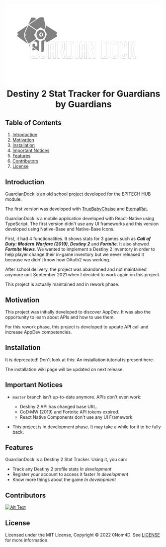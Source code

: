 <h1 align="center">
  <img src="assets/logo-og-nbg.png" alt="GuardianDock" />
    Destiny 2 Stat Tracker for Guardians by Guardians
</h1>

## Table of Contents

1. [Introduction](#introduction)
2. [Motivation](#motivation)
3. [Installation](#installation)
4. [Important Notices](#important-notices)
5. [Features](#features)
6. [Contributors](#contributors)
7. [License](#license)

## Introduction

GuardianDock is an old school project developed for the EPITECH HUB module.

The first version was developed with [TrueBabyChaise](https://github.com/TrueBabyChaise) and [EternalRat](https://github.com/EternalRat).

GuardianDock is a mobile application developed with React-Native using TypeScript. The first version didn't use any UI frameworks and this version developed using Native-Base and Native-Base Icons.

First, it had 4 functionalities. It shows stats for 3 games such as ***Call of Duty: Modern Warfare (2019)***, ***Destiny 2*** and ***Fortnite***. It also showed ***Fortnite News***.
We wanted to implement a Destiny 2 Inventory in order to help player change their in-game inventory but we never released it because we didn't know how OAuth2 was working.

After school delivery, the project was abandoned and not maintained anymore unit September 2021 when I decided to work again on this project.

This project is actually maintained and in rework phase.

## Motivation

This project was initially developed to discover AppDev. It was also the opportunity to learn about APIs and how to use them.

For this rework phase, this project is developed to update API call and increase AppDev competencies.

## Installation

It is deprecated! Don't look at this: ~~An installation tutorial is present here.~~

The installation wiki page will be updated on next release.

## Important Notices

* ``master`` branch isn't up-to-date anymore. APIs don't even work:
  * Destiny 2 API has changed base URL.
  * CoD:MW (2019) and Fortnite API tokens expired.
  * React Native Components don't use any UI Framework.


* This project is in development phase. It may take a while for it to be fully back.

## Features

GuardianDock is a Destiny 2 Stat Tracker. Using it, you can:

* Track any Destiny 2 profile stats *In development*
* Register your account to access it faster *In development*
* Know more things about the game *In development*

## Contributors

[![Alt Text](https://contrib.rocks/image?repo=0Nom4D/GuardianDock)](https://github.com/0Nom4D/GuardianDock/graphs/contributors)

## License

Licensed under the MIT License, Copyright © 2022 0Nom4D. See [LICENSE](https://github.com/0Nom4D/GuardianDock/blob/typescript_native_base/LICENSE) for more information.